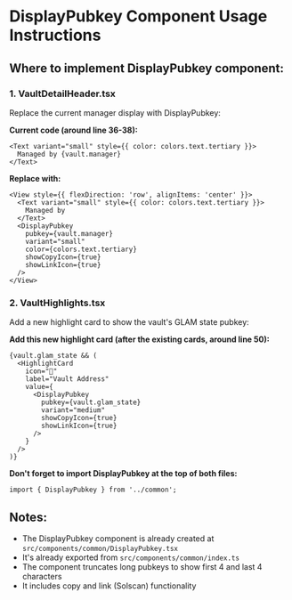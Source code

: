 # DisplayPubkey Component Usage Instructions

## Where to implement DisplayPubkey component:

### 1. VaultDetailHeader.tsx
Replace the current manager display with DisplayPubkey:

**Current code (around line 36-38):**
```tsx
<Text variant="small" style={{ color: colors.text.tertiary }}>
  Managed by {vault.manager}
</Text>
```

**Replace with:**
```tsx
<View style={{ flexDirection: 'row', alignItems: 'center' }}>
  <Text variant="small" style={{ color: colors.text.tertiary }}>
    Managed by 
  </Text>
  <DisplayPubkey 
    pubkey={vault.manager} 
    variant="small"
    color={colors.text.tertiary}
    showCopyIcon={true}
    showLinkIcon={true}
  />
</View>
```

### 2. VaultHighlights.tsx  
Add a new highlight card to show the vault's GLAM state pubkey:

**Add this new highlight card (after the existing cards, around line 50):**
```tsx
{vault.glam_state && (
  <HighlightCard
    icon="🔑"
    label="Vault Address"
    value={
      <DisplayPubkey 
        pubkey={vault.glam_state} 
        variant="medium"
        showCopyIcon={true}
        showLinkIcon={true}
      />
    }
  />
)}
```

**Don't forget to import DisplayPubkey at the top of both files:**
```tsx
import { DisplayPubkey } from '../common';
```

## Notes:
- The DisplayPubkey component is already created at `src/components/common/DisplayPubkey.tsx`
- It's already exported from `src/components/common/index.ts`
- The component truncates long pubkeys to show first 4 and last 4 characters
- It includes copy and link (Solscan) functionality